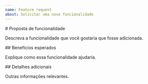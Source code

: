 ```yaml
---
name: Feature request
about: Solicitar uma nova funcionalidade
---
```


\# Proposta de funcionalidade



Descreva a funcionalidade que você gostaria que fosse adicionada.



\## Benefícios esperados



Explique como essa funcionalidade ajudaria.



\## Detalhes adicionais



Outras informações relevantes.

